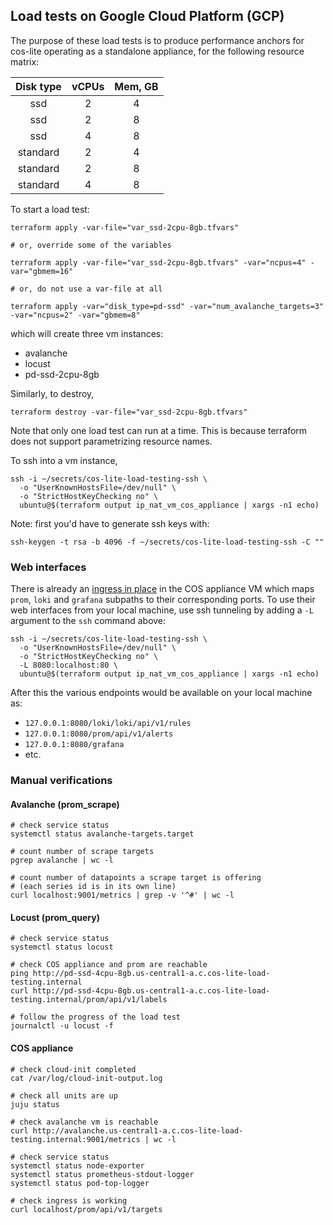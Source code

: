## Load tests on Google Cloud Platform (GCP)

The purpose of these load tests is to produce performance anchors for cos-lite
operating as a standalone appliance, for the following resource matrix:

| Disk type | vCPUs | Mem, GB |
|:---------:|:-----:|:-------:|
|   ssd     |   2   |    4    |
|   ssd     |   2   |    8    |
|   ssd     |   4   |    8    |
|  standard |   2   |    4    |
|  standard |   2   |    8    |
|  standard |   4   |    8    |

To start a load test:

```shell
terraform apply -var-file="var_ssd-2cpu-8gb.tfvars"

# or, override some of the variables

terraform apply -var-file="var_ssd-2cpu-8gb.tfvars" -var="ncpus=4" -var="gbmem=16"

# or, do not use a var-file at all

terraform apply -var="disk_type=pd-ssd" -var="num_avalanche_targets=3" -var="ncpus=2" -var="gbmem=8"
```

which will create three vm instances:
- avalanche
- locust
- pd-ssd-2cpu-8gb

Similarly, to destroy,

```shell
terraform destroy -var-file="var_ssd-2cpu-8gb.tfvars"
```

Note that only one load test can run at a time. This is because terraform does not support
parametrizing resource names.

To ssh into a vm instance,

```shell
ssh -i ~/secrets/cos-lite-load-testing-ssh \
  -o "UserKnownHostsFile=/dev/null" \
  -o "StrictHostKeyChecking no" \
  ubuntu@$(terraform output ip_nat_vm_cos_appliance | xargs -n1 echo)
```

Note: first you'd have to generate ssh keys with:

```shell
ssh-keygen -t rsa -b 4096 -f ~/secrets/cos-lite-load-testing-ssh -C ""
```

### Web interfaces
There is already an [ingress in place](lma.tpl.conf) in the COS appliance VM
which maps `prom`, `loki` and `grafana` subpaths to their corresponding ports.
To use their web interfaces from your local machine, use ssh tunneling by
adding a `-L` argument to the `ssh` command above:

```shell
ssh -i ~/secrets/cos-lite-load-testing-ssh \
  -o "UserKnownHostsFile=/dev/null" \
  -o "StrictHostKeyChecking no" \
  -L 8080:localhost:80 \
  ubuntu@$(terraform output ip_nat_vm_cos_appliance | xargs -n1 echo)
```

After this the various endpoints would be available on your local machine as:
- `127.0.0.1:8080/loki/loki/api/v1/rules`
- `127.0.0.1:8080/prom/api/v1/alerts`
- `127.0.0.1:8080/grafana`
- etc.

### Manual verifications
#### Avalanche (prom_scrape)
```shell
# check service status
systemctl status avalanche-targets.target

# count number of scrape targets
pgrep avalanche | wc -l

# count number of datapoints a scrape target is offering
# (each series id is in its own line)
curl localhost:9001/metrics | grep -v '^#' | wc -l
```

#### Locust (prom_query)
```shell
# check service status
systemctl status locust

# check COS appliance and prom are reachable
ping http://pd-ssd-4cpu-8gb.us-central1-a.c.cos-lite-load-testing.internal
curl http://pd-ssd-4cpu-8gb.us-central1-a.c.cos-lite-load-testing.internal/prom/api/v1/labels

# follow the progress of the load test
journalctl -u locust -f
```

#### COS appliance
```shell
# check cloud-init completed
cat /var/log/cloud-init-output.log

# check all units are up
juju status

# check avalanche vm is reachable
curl http://avalanche.us-central1-a.c.cos-lite-load-testing.internal:9001/metrics | wc -l

# check service status
systemctl status node-exporter
systemctl status prometheus-stdout-logger
systemctl status pod-top-logger

# check ingress is working
curl localhost/prom/api/v1/targets
```

